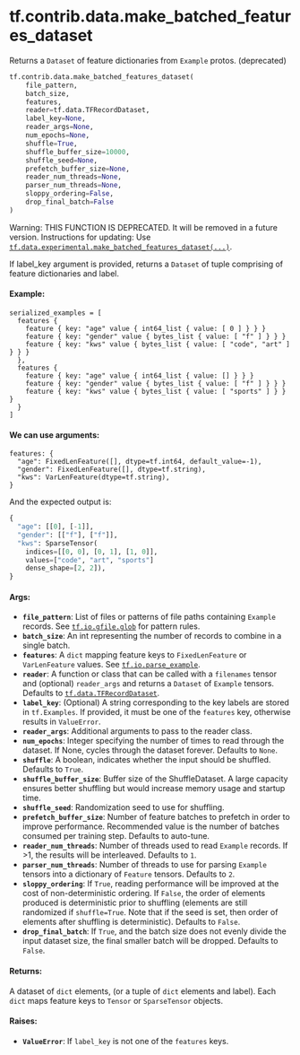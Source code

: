 <div itemscope itemtype="http://developers.google.com/ReferenceObject">
<meta itemprop="name" content="tf.contrib.data.make_batched_features_dataset" />
<meta itemprop="path" content="Stable" />
</div>

# tf.contrib.data.make_batched_features_dataset

Returns a `Dataset` of feature dictionaries from `Example` protos. (deprecated)

``` python
tf.contrib.data.make_batched_features_dataset(
    file_pattern,
    batch_size,
    features,
    reader=tf.data.TFRecordDataset,
    label_key=None,
    reader_args=None,
    num_epochs=None,
    shuffle=True,
    shuffle_buffer_size=10000,
    shuffle_seed=None,
    prefetch_buffer_size=None,
    reader_num_threads=None,
    parser_num_threads=None,
    sloppy_ordering=False,
    drop_final_batch=False
)
```

<!-- Placeholder for "Used in" -->

Warning: THIS FUNCTION IS DEPRECATED. It will be removed in a future version.
Instructions for updating:
Use <a href="../../../tf/data/experimental/make_batched_features_dataset.md"><code>tf.data.experimental.make_batched_features_dataset(...)</code></a>.

If label_key argument is provided, returns a `Dataset` of tuple
comprising of feature dictionaries and label.

#### Example:



```
serialized_examples = [
  features {
    feature { key: "age" value { int64_list { value: [ 0 ] } } }
    feature { key: "gender" value { bytes_list { value: [ "f" ] } } }
    feature { key: "kws" value { bytes_list { value: [ "code", "art" ] } } }
  },
  features {
    feature { key: "age" value { int64_list { value: [] } } }
    feature { key: "gender" value { bytes_list { value: [ "f" ] } } }
    feature { key: "kws" value { bytes_list { value: [ "sports" ] } } }
  }
]
```

#### We can use arguments:



```
features: {
  "age": FixedLenFeature([], dtype=tf.int64, default_value=-1),
  "gender": FixedLenFeature([], dtype=tf.string),
  "kws": VarLenFeature(dtype=tf.string),
}
```

And the expected output is:

```python
{
  "age": [[0], [-1]],
  "gender": [["f"], ["f"]],
  "kws": SparseTensor(
    indices=[[0, 0], [0, 1], [1, 0]],
    values=["code", "art", "sports"]
    dense_shape=[2, 2]),
}
```

#### Args:


* <b>`file_pattern`</b>: List of files or patterns of file paths containing
  `Example` records. See <a href="../../../tf/io/gfile/glob.md"><code>tf.io.gfile.glob</code></a> for pattern rules.
* <b>`batch_size`</b>: An int representing the number of records to combine
  in a single batch.
* <b>`features`</b>: A `dict` mapping feature keys to `FixedLenFeature` or
  `VarLenFeature` values. See <a href="../../../tf/io/parse_example.md"><code>tf.io.parse_example</code></a>.
* <b>`reader`</b>: A function or class that can be
  called with a `filenames` tensor and (optional) `reader_args` and returns
  a `Dataset` of `Example` tensors. Defaults to <a href="../../../tf/data/TFRecordDataset.md"><code>tf.data.TFRecordDataset</code></a>.
* <b>`label_key`</b>: (Optional) A string corresponding to the key labels are stored in
  `tf.Examples`. If provided, it must be one of the `features` key,
  otherwise results in `ValueError`.
* <b>`reader_args`</b>: Additional arguments to pass to the reader class.
* <b>`num_epochs`</b>: Integer specifying the number of times to read through the
  dataset. If None, cycles through the dataset forever. Defaults to `None`.
* <b>`shuffle`</b>: A boolean, indicates whether the input should be shuffled. Defaults
  to `True`.
* <b>`shuffle_buffer_size`</b>: Buffer size of the ShuffleDataset. A large capacity
  ensures better shuffling but would increase memory usage and startup time.
* <b>`shuffle_seed`</b>: Randomization seed to use for shuffling.
* <b>`prefetch_buffer_size`</b>: Number of feature batches to prefetch in order to
  improve performance. Recommended value is the number of batches consumed
  per training step. Defaults to auto-tune.
* <b>`reader_num_threads`</b>: Number of threads used to read `Example` records. If >1,
  the results will be interleaved. Defaults to `1`.
* <b>`parser_num_threads`</b>: Number of threads to use for parsing `Example` tensors
  into a dictionary of `Feature` tensors. Defaults to `2`.
* <b>`sloppy_ordering`</b>: If `True`, reading performance will be improved at
  the cost of non-deterministic ordering. If `False`, the order of elements
  produced is deterministic prior to shuffling (elements are still
  randomized if `shuffle=True`. Note that if the seed is set, then order
  of elements after shuffling is deterministic). Defaults to `False`.
* <b>`drop_final_batch`</b>: If `True`, and the batch size does not evenly divide the
  input dataset size, the final smaller batch will be dropped. Defaults to
  `False`.


#### Returns:

A dataset of `dict` elements, (or a tuple of `dict` elements and label).
Each `dict` maps feature keys to `Tensor` or `SparseTensor` objects.



#### Raises:


* <b>`ValueError`</b>: If `label_key` is not one of the `features` keys.